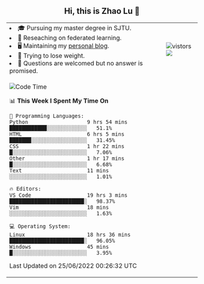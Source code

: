 <h2 align="center"> Hi, this is Zhao Lu 👋</h2>

<table style="overflow:hidden;">
    <tr> 
        <td>
            <li>🎓 Pursuing my master degree in SJTU.</li>
            <li>🌱 Reseaching on federated learning.</li>
            <li>🖥️ Maintaining my <a href="https://ifarewell.xyz">personal blog</a>.</li>
            <li>💪 Trying to lose weight.</li>
            <li>💬 Questions are welcomed but no answer is promised.</li> 
        </td>
        <td>
            <img src="https://visitor-badge.glitch.me/badge?page_id=ifarewell" alt="vistors" />
        <br>
          <img src="https://github-readme-stats.vercel.app/api?username=ifarewell&theme=graywhite&hide=prs,contribs&show_icons=true&hide_border=true&icon_color=CE1D2D&text_color=718096&bg_color=ffffff&hide_title=true" />
        </td>
    </tr>
    <tr>
        <td colspan="2">
            
<!--START_SECTION:waka-->
![Code Time](http://img.shields.io/badge/Code%20Time-212%20hrs%2024%20mins-blue)

📊 **This Week I Spent My Time On** 

```text
💬 Programming Languages: 
Python                   9 hrs 54 mins       ████████████░░░░░░░░░░░░░   51.1% 
HTML                     6 hrs 5 mins        ███████░░░░░░░░░░░░░░░░░░   31.45% 
CSS                      1 hr 22 mins        █░░░░░░░░░░░░░░░░░░░░░░░░   7.06% 
Other                    1 hr 17 mins        █░░░░░░░░░░░░░░░░░░░░░░░░   6.68% 
Text                     11 mins             ░░░░░░░░░░░░░░░░░░░░░░░░░   1.01%

🔥 Editors: 
VS Code                  19 hrs 3 mins       ████████████████████████░   98.37% 
Vim                      18 mins             ░░░░░░░░░░░░░░░░░░░░░░░░░   1.63%

💻 Operating System: 
Linux                    18 hrs 36 mins      ████████████████████████░   96.05% 
Windows                  45 mins             █░░░░░░░░░░░░░░░░░░░░░░░░   3.95%

```


 Last Updated on 25/06/2022 00:26:32 UTC
<!--END_SECTION:waka-->
            
</td></tr>
</table>

